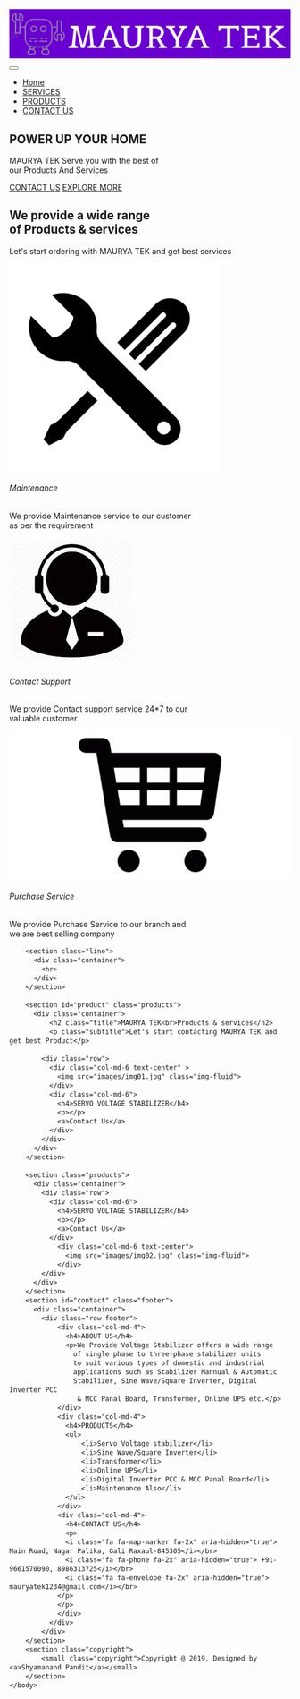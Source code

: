<html>
    <head>
        <title>Mauryatek Engineering Workshop MainRoad Raxaul</title>
        <link rel="stylesheet" href="style.css">
        <link rel="stylesheet" href="https://stackpath.bootstrapcdn.com/font-awesome/4.7.0/css/font-awesome.min.css">
        <meta name="viewport" content="width=device-width,initial-scale=1.0">
        <link rel="stylesheet" href="https://stackpath.bootstrapcdn.com/bootstrap/4.3.1/css/bootstrap.min.css">
        <script src="https://code.jquery.com/jquery-3.3.1.slim.min.js"></script>
        <script src="https://stackpath.bootstrapcdn.com/bootstrap/4.3.1/js/bootstrap.min.js"></script>
        <link href="https://fonts.googleapis.com/css?family=Montserrat:400,600&display=swap" rel="stylesheet">
      </head>
    <body>
        <section class="header">
            <div class="container">
                <nav class="navbar navbar-expand-lg navbar-light">
                    <a class="navbar-brand" href="#"><img src="images/logo.png"></a>
                    <button class="navbar-toggler" type="button" data-toggle="collapse" 
                    data-target="#navbarNav" aria-controls="navbarNav" aria-expanded="false">
                    <i class="fa fa-bars" aria-hidden="true"></i>
                    </button>
                    <div class="collapse navbar-collapse" id="navbarNav">
                      <ul class="navbar-nav ml-auto text-right">
                        <li class="nav-item ">
                          <a class="nav-link active-home" href="#">Home</a>
                        </li>
                        <li class="nav-item">
                          <a class="nav-link" href="#service">SERVICES</a>
                        </li>
                        <li class="nav-item">
                          <a class="nav-link" href="#product">PRODUCTS</a>
                        </li>
                        <li class="nav-item">
                            <a class="nav-link" href="#contact">CONTACT US</a>
                          </li>
                      </ul>
                    </div>
                  </nav>
                  <div class="row banner">
                        <div class="col-md-12">
                            <h1>POWER UP YOUR HOME</h1>
                            <p>MAURYA TEK Serve you with the best of<br> our Products And Services<br>
                            </p>
                            <a href="#contact" class="express-btn">CONTACT US</a>
                            <a href="#product">EXPLORE MORE</a>
                        </div>
                       <!--- <div class="col-md-6 text-center">
                            <img src="images/pic01.png" class="img-fluid">
                        </div>
                        ---->
                  </div>
            </div>
        </section>
        <section id="service" class="services">
          <div class="container">
            <h2 class="title">We provide a wide range<br> of Products & services</h2>
            <p class="subtitle">Let's start ordering with MAURYA TEK and get best services</p>
            <div class="row services">
              <div class="col-md-4">
                <img src="images/icon01.png">
                <h6>Maintenance</h6>
                <p>We provide Maintenance service to our customer<br> as per the requirement</p>
                <i class="fa fa-arrow-right"></i>
              </div>
              <div class="col-md-4">
                <img src="images/icon02.jpeg">
                <h6>Contact Support</h6>
                <p>We provide Contact support service 24*7 to our<br> valuable customer</p>
                <i class="fa fa-arrow-right"></i>
              </div>
              <div class="col-md-4">
                <img src="images/icon03.png">
                <h6>Purchase Service</h6>
                <p>We provide Purchase Service to our branch and<br> we are best selling company</p>
                <i class="fa fa-arrow-right"></i>
              </div>
            </div>
          </div>
        </section>

        <section class="line">
          <div class="container">
            <hr>
          </div>
        </section>

        <section id="product" class="products">
          <div class="container">
              <h2 class="title">MAURYA TEK<br>Products & services</h2>
              <p class="subtitle">Let's start contacting MAURYA TEK and get best Product</p>
              
            <div class="row">
              <div class="col-md-6 text-center" >
                <img src="images/img01.jpg" class="img-fluid">
              </div>
              <div class="col-md-6">
                <h4>SERVO VOLTAGE STABILIZER</h4>
                <p></p>
                <a>Contact Us</a>
              </div>
            </div>
          </div>
        </section>

        <section class="products">
          <div class="container">
            <div class="row">
              <div class="col-md-6">
                <h4>SERVO VOLTAGE STABILIZER</h4>
                <p></p>
                <a>Contact Us</a>
              </div>
                <div class="col-md-6 text-center">
                  <img src="images/img02.jpg" class="img-fluid">
                </div>
            </div>
          </div>
        </section>
        <section id="contact" class="footer">
          <div class="container">
            <div class="row footer">
                <div class="col-md-4">
                  <h4>ABOUT US</h4>
                  <p>We Provide Voltage Stabilizer offers a wide range
                    of single phase to three-phase stabilizer units
                    to suit various types of domestic and industrial
                    applications such as Stabilizer Mannual & Automatic 
                    Stabilizer, Sine Wave/Square Inverter, Digital Inverter PCC
                     & MCC Panal Board, Transformer, Online UPS etc.</p>
                </div>
                <div class="col-md-4">
                  <h4>PRODUCTS</h4>
                  <ul>
                      <li>Servo Voltage stabilizer</li>
                      <li>Sine Wave/Square Inverter</li>
                      <li>Transformer</li>
                      <li>Online UPS</li>                      
                      <li>Digital Inverter PCC & MCC Panal Board</li>
                      <li>Maintenance Also</li>
                  </ul>
                </div>
                <div class="col-md-4">
                  <h4>CONTACT US</h4>
                  <p>
                  <i class="fa fa-map-marker fa-2x" aria-hidden="true"> Main Road, Nagar Palika, Gali Raxaul-845305</i></br>
                  <i class="fa fa-phone fa-2x" aria-hidden="true"> +91-9661570090, 8986313725</i></br>
                  <i class="fa fa-envelope fa-2x" aria-hidden="true"> mauryatek1234@gmail.com</i></br>
                </p>
                </p>                                                     
                </div>
              </div>
            </div>      
        </section>
        <section class="copyright">
            <small class="copyright">Copyright @ 2019, Designed by <a>Shyamanand Pandit</a></small>
        </section> 
    </body>
</html>
